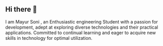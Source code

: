 ## Hi there 👋
I am Mayur Soni , an Enthusiastic engineering Student with a passion for development, adept at exploring diverse technologies and their practical applications. Committed to continual learning and eager to acquire new skills in technology for optimal utilization.

<!--
**MayurSony/MayurSony** is a ✨ _special_ ✨ repository because its `README.md` (this file) appears on your GitHub profile.

Here are some ideas to get you started:

- 🔭 I’m currently working on ...
## Work

- Enhancing my skills in machine learning and deep learning.
- Working with Power BI, Excel, SQL, and exploring the field of data science.
- Enhancing my skills in MERN full-stack development and actively working on related projects.



- 🌱 I’m currently learning ...
- 👯 I’m looking to collaborate on ...
- 🤔 I’m looking for help with ...
- 💬 Ask me about ...
- 📫 How to reach me: ...
- 😄 Pronouns: ...
- ⚡ Fun fact: ...
-->
